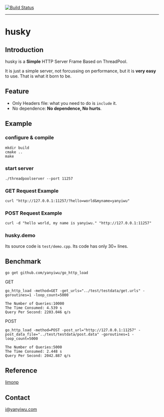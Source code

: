 [![Build Status](https://travis-ci.org/yanyiwu/husky.png?branch=master)](https://travis-ci.org/yanyiwu/husky)
- - -

# husky

## Introduction

husky is a **Simple** HTTP Server Frame Based on ThreadPool.

It is just a simple server, not forcussing on performance, but it is **very easy** to use. That is what it born to be.

## Feature

+ Only Headers file: what you need to do is `include` it.
+ No dependence: **No dependence, No hurts**.

## Example

### configure & compile

```
mkdir build
cmake ..
make
```

### start server

```
./threadpoolserver --port 11257
```

### GET Request Example

```
curl "http://127.0.0.1:11257/?hello=world&myname=yanyiwu"
```

### POST Request Example
```
curl -d "hello world, my name is yanyiwu." "http://127.0.0.1:11257"
```


### husky.demo

Its source code is `test/demo.cpp`.  Its code has only 30+ lines. 

## Benchmark

```
go get github.com/yanyiwu/go_http_load
```

GET

```
go_http_load -method=GET -get_urls="../test/testdata/get.urls" -goroutines=1 -loop_count=5000
```

```
The Number of Queries:10000
The Time Consumed: 4.539 s
Query Per Second: 2203.046 q/s
```

POST

```
go_http_load -method=POST -post_url="http://127.0.0.1:11257" -post_data_file="../test/testdata/post.data" -goroutines=1 -loop_count=5000
```

```
The Number of Queries:5000
The Time Consumed: 2.448 s
Query Per Second: 2042.887 q/s
```

## Reference

[limonp]

## Contact

i@yanyiwu.com

[limonp]:https://github.com/yanyiwu/limonp.git
